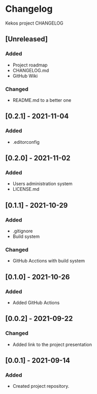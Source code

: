 # Changelog

Kekos project CHANGELOG

## [Unreleased]

### Added 

- Project roadmap
- CHANGELOG.md
- GitHub Wiki


### Changed

- README.md to a better one


## [0.2.1] - 2021-11-04

### Added

- .editorconfig

## [0.2.0] - 2021-11-02

### Added

- Users administration system
- LICENSE.md


## [0.1.1] - 2021-10-29

### Added

- .gitignore
- Build system

### Changed

- GitHub Acctions with build system

## [0.1.0] - 2021-10-26

### Added

- Added GitHub Actions

## [0.0.2] - 2021-09-22

### Changed

- Added link to the project presentation 

## [0.0.1] - 2021-09-14

### Added

- Created project repository.
